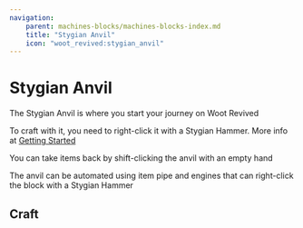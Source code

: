 ```yaml
---
navigation:
    parent: machines-blocks/machines-blocks-index.md
    title: "Stygian Anvil"
    icon: "woot_revived:stygian_anvil"
---
```

# Stygian Anvil

<BlockImage id="stygian_anvil" scale="5"/>

The <ItemImage id="stygian_anvil" scale="0.5"/> Stygian Anvil is where you start your journey on Woot Revived

To craft with it, you need to right-click it with a <ItemImage id="stygian_hammer" scale="0.5"/> Stygian Hammer. More info at [Getting Started](../getting-started.md)

You can take items back by shift-clicking the anvil with an empty hand

The anvil can be automated using item pipe and engines that can right-click the block with a <ItemImage id="stygian_hammer" scale="0.5"/> Stygian Hammer

## Craft

<RecipeFor id="stygian_anvil" />